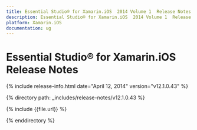 ```yaml
---
title: Essential Studio® for Xamarin.iOS  2014 Volume 1  Release Notes  
description: Essential Studio® for Xamarin.iOS  2014 Volume 1  Release Notes  
platform: Xamarin.iOS
documentation: ug
---
```


# Essential Studio® for Xamarin.iOS  Release Notes  

{% include release-info.html date="April 12, 2014"  version="v12.1.0.43" %} 


{% directory path: _includes/release-notes/v12.1.0.43 %}

{% include {{file.url}} %}

{% enddirectory %}